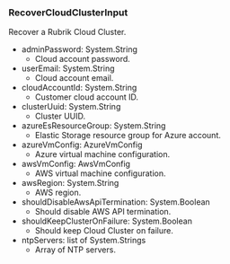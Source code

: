 ### RecoverCloudClusterInput
Recover a Rubrik Cloud Cluster.

- adminPassword: System.String
  - Cloud account password.
- userEmail: System.String
  - Cloud account email.
- cloudAccountId: System.String
  - Customer cloud account ID.
- clusterUuid: System.String
  - Cluster UUID.
- azureEsResourceGroup: System.String
  - Elastic Storage resource group for Azure account.
- azureVmConfig: AzureVmConfig
  - Azure virtual machine configuration.
- awsVmConfig: AwsVmConfig
  - AWS virtual machine configuration.
- awsRegion: System.String
  - AWS region.
- shouldDisableAwsApiTermination: System.Boolean
  - Should disable AWS API termination.
- shouldKeepClusterOnFailure: System.Boolean
  - Should keep Cloud Cluster on failure.
- ntpServers: list of System.Strings
  - Array of NTP servers.
